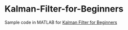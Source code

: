 # Kalman-Filter-for-Beginners
Sample code in MATLAB for <a href="https://www.amazon.com/Kalman-Filter-Beginners-MATLAB-Examples/dp/1463648359/ref=sr_1_1?ie=UTF8&qid=1472831675&sr=8-1&keywords=kalman+filter">Kalman Filter for Beginners</a>
